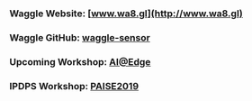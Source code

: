 ### Waggle Website: [www.wa8.gl](http://www.wa8.gl)
### Waggle GitHub: [waggle-sensor](https://github.com/waggle-sensor)
### Upcoming Workshop: [AI@Edge](sage)
### IPDPS Workshop: [PAISE2019](http://bit.ly/PAISE2019)
